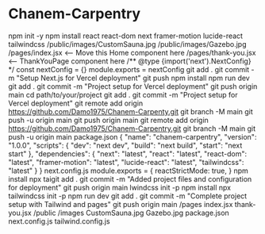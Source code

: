 # Chanem-Carpentry
npm init -y
npm install react react-dom next framer-motion lucide-react tailwindcss
/public/images/CustomSauna.jpg
/public/images/Gazebo.jpg
/pages/index.jsx    <-- Move this Home component here
/pages/thank-you.jsx <-- ThankYouPage component here
/** @type {import('next').NextConfig} */
const nextConfig = {}
module.exports = nextConfig
git add .
git commit -m "Setup Next.js for Vercel deployment"
git push
npm install
npm run dev
git add .
git commit -m "Project setup for Vercel deployment"
git push origin main
cd path/to/your/project
git add .
git commit -m "Project setup for Vercel deployment"
git remote add origin https://github.com/Damo1975/Chanem-Carpenty.git
git branch -M main
git push -u origin main
git push origin main
git remote add origin https://github.com/Damo1975/Chanem-Carpentry.git
git branch -M main
git push -u origin main
package.json
{
  "name": "chanem-carpentry",
  "version": "1.0.0",
  "scripts": {
    "dev": "next dev",
    "build": "next build",
    "start": "next start"
  },
  "dependencies": {
    "next": "latest",
    "react": "latest",
    "react-dom": "latest",
    "framer-motion": "latest",
    "lucide-react": "latest",
    "tailwindcss": "latest"
  }
}
next.config.js
module.exports = {
  reactStrictMode: true,
}
npm install
npx taigit add .
git commit -m "Added project files and configuration for deployment"
git push origin main
lwindcss init -p
npm install
npx tailwindcss init -p
npm run dev
git add .
git commit -m "Complete project setup with Tailwind and pages"
git push origin main
/pages
  index.jsx
  thank-you.jsx
/public
  /images
    CustomSauna.jpg
    Gazebo.jpg
package.json
next.config.js
tailwind.config.js


